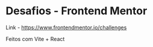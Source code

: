 # Desafios - Frontend Mentor

Link - https://www.frontendmentor.io/challenges

Feitos com Vite + React
